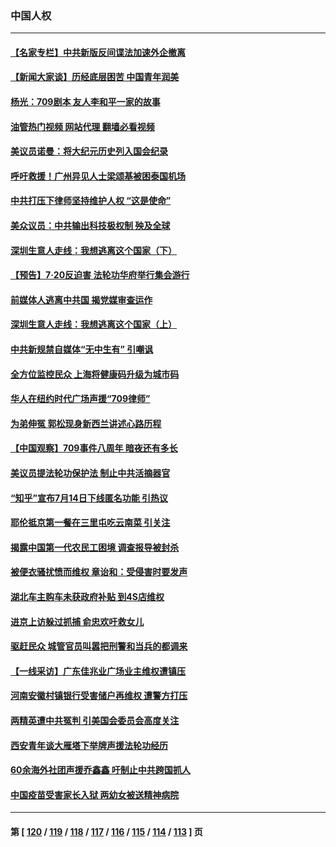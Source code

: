 ### 中国人权
---
#### [【名家专栏】中共新版反间谍法加速外企撤离](../../pages/ncid278/n14034340.md?07151245) 
#### [【新闻大家谈】历经底层困苦 中国青年润美](../../pages/ncid278/n14034317.md?07151245) 
#### [杨光：709剧本 友人李和平一家的故事](../../pages/ncid278/n14032047.md?07151245) 
#### [油管热门视频 网站代理 翻墙必看视频](http://138.2.39.72:81/youtube.html?epic-marker?07151245)
#### [美议员诺曼：将大纪元历史列入国会纪录](../../pages/ncid278/n14033882.md?07151245) 
#### [呼吁救援！广州异见人士梁颂基被困泰国机场](../../pages/ncid278/n14033649.md?07151245) 
#### [中共打压下律师坚持维护人权 “这是使命”](../../pages/ncid278/n14033510.md?07151245) 
#### [美众议员：中共输出科技极权制 殃及全球](../../pages/ncid278/n14033494.md?07151245) 
#### [深圳生意人走线：我想逃离这个国家（下）](../../pages/ncid278/n14032435.md?07151245) 
#### [【预告】7‧20反迫害 法轮功华府举行集会游行](../../pages/ncid278/n14032986.md?07151245) 
#### [前媒体人逃离中共国 揭党媒审查运作](../../pages/ncid278/n14032704.md?07151245) 
#### [深圳生意人走线：我想逃离这个国家（上）](../../pages/ncid278/n14031992.md?07151245) 
#### [中共新规禁自媒体“无中生有” 引嘲讽](../../pages/ncid278/n14031964.md?07151245) 
#### [全方位监控民众 上海将健康码升级为城市码](../../pages/ncid278/n14031965.md?07151245) 
#### [华人在纽约时代广场声援“709律师”](../../pages/ncid278/n14031335.md?07151245) 
#### [为弟伸冤 郭松现身新西兰讲述心路历程](../../pages/ncid278/n14030850.md?07151245) 
#### [【中国观察】709事件八周年 暗夜还有多长](../../pages/ncid278/n14030615.md?07151245) 
#### [美议员提法轮功保护法 制止中共活摘器官](../../pages/ncid278/n14030682.md?07151245) 
#### [“知乎”宣布7月14日下线匿名功能 引热议](../../pages/ncid278/n14030168.md?07151245) 
#### [耶伦抵京第一餐在三里屯吃云南菜 引关注](../../pages/ncid278/n14030202.md?07151245) 
#### [揭露中国第一代农民工困境 调查报导被封杀](../../pages/ncid278/n14029209.md?07151245) 
#### [被便衣骚扰愤而维权 章诒和：受侵害时要发声](../../pages/ncid278/n14029224.md?07151245) 
#### [湖北车主购车未获政府补贴 到4S店维权](../../pages/ncid278/n14028707.md?07151245) 
#### [进京上访躲过抓捕 俞忠欢吁救女儿](../../pages/ncid278/n14028226.md?07151245) 
#### [驱赶民众 城管官员叫嚣把刑警和当兵的都调来](../../pages/ncid278/n14027966.md?07151245) 
#### [【一线采访】广东佳兆业广场业主维权遭镇压](../../pages/ncid278/n14028175.md?07151245) 
#### [河南安徽村镇银行受害储户再维权 遭警方打压](../../pages/ncid278/n14026972.md?07151245) 
#### [两精英遭中共冤判 引美国会委员会高度关注](../../pages/ncid278/n14026429.md?07151245) 
#### [西安青年谈大雁塔下举牌声援法轮功经历](../../pages/ncid278/n14026417.md?07151245) 
#### [60余海外社团声援乔鑫鑫 吁制止中共跨国抓人](../../pages/ncid278/n14025268.md?07151245) 
#### [中国疫苗受害家长入狱 两幼女被送精神病院](../../pages/ncid278/n14024727.md?07151245) 

---
#### 第 [ [120](./120.md?07151245) / [119](./119.md?07151245) / [118](./118.md?07151245) / [117](./117.md?07151245) / [116](./116.md?07151245) / [115](./115.md?07151245) / [114](./114.md?07151245) / [113](./113.md?07151245) ] 页
